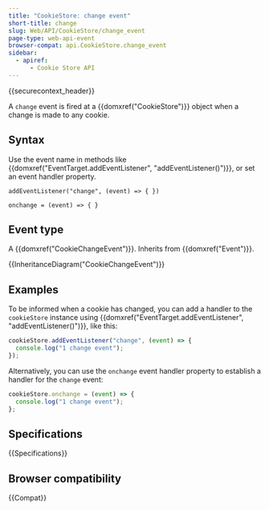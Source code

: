 ```yaml
---
title: "CookieStore: change event"
short-title: change
slug: Web/API/CookieStore/change_event
page-type: web-api-event
browser-compat: api.CookieStore.change_event
sidebar:
  - apiref:
      - Cookie Store API
---
```


{{securecontext_header}}

A `change` event is fired at a {{domxref("CookieStore")}} object when a change is made to any cookie.

## Syntax

Use the event name in methods like {{domxref("EventTarget.addEventListener", "addEventListener()")}}, or set an event handler property.

```js-nolint
addEventListener("change", (event) => { })

onchange = (event) => { }
```

## Event type

A {{domxref("CookieChangeEvent")}}. Inherits from {{domxref("Event")}}.

{{InheritanceDiagram("CookieChangeEvent")}}

## Examples

To be informed when a cookie has changed, you can add a handler to the `cookieStore` instance using {{domxref("EventTarget.addEventListener", "addEventListener()")}}, like this:

```js
cookieStore.addEventListener("change", (event) => {
  console.log("1 change event");
});
```

Alternatively, you can use the `onchange` event handler property to establish a handler for the `change` event:

```js
cookieStore.onchange = (event) => {
  console.log("1 change event");
};
```

## Specifications

{{Specifications}}

## Browser compatibility

{{Compat}}
